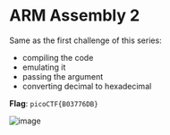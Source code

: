 # ARM Assembly 2
Same as the first challenge of this series:
- compiling the code
- emulating it
- passing the argument
- converting decimal to hexadecimal

__Flag__: `picoCTF{B03776DB}`

![image](https://github.com/user-attachments/assets/9b96ecb7-8dd5-4994-9795-7b7878028426)

